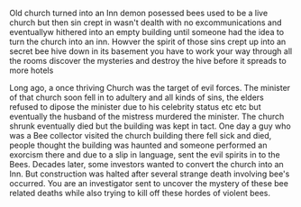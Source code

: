 Old church turned into an Inn
demon posessed bees
used to be a live church but then sin crept in wasn't dealth with no excommunications and eventuallyw hithered into an empty building until someone had the idea to turn the church into an inn. Howver the spirit of those sins crept up into an secret bee hive down in its basement 
you have to work your way through all the rooms discover the mysteries and destroy the hive before it spreads to more hotels 

Long ago, a once thriving Church was the target of evil forces. The minister of that church soon fell in to adultery and all kinds of sins, the elders refused to dipose the minister due to his celebrity status etc etc  but eventually the husband of the mistress murdered the minister. The church shrunk eventually died but the building was kept in tact.  One day a guy who was a Bee collector visited the church building there fell sick and died, people thought the building was haunted and someone performed an exorcism there and due to a slip in language, sent the evil spirits in to the Bees. Decades later, some investors wanted to convert the church into an Inn. But construction was halted after several strange death involving bee's occurred. You are an investigator sent to uncover the mystery of these bee related deaths while also trying to kill off these hordes of violent bees. 